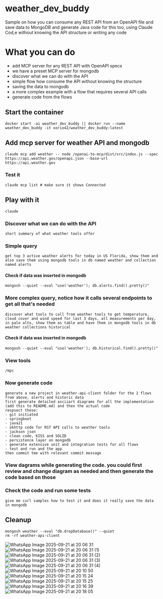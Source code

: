 # weather_dev_buddy

Sample on how you can consume any REST API from an OpenAPI file and save data to MongoDB and generate Java code for this too, using Claude Cod,e without knowing the API structure or writing any code

# What you can do

- add MCP server for any REST API with OpenAPI specs
- we have a preset MCP server for mongodb
- discover what we can do with the API
- simple flow how consume the API without knowing the structure
- saving the data to mongodb
- a more complex example with a flow that requires several API calls
- generate code from the flows

## Start the container

```
docker start -ai weather_dev_buddy || docker run --name weather_dev_buddy -it xorio42/weather_dev_buddy:latest
```


## Add mcp server for weather API and mongodb

```
claude mcp add weather -- node /openai-to-mcp/dist/src/index.js --spec https://api.weather.gov/openapi.json --base-url https://api.weather.gov
```

### Test it

`
claude mcp list # make sure it shows Connected
`

## Play with it

```
claude
```

### Discover what we can do with the API

```
short summary of what weather tools offer
```

### Simple query

```
get top 3 active weather alerts for today in US Florida, show them and also save them using mongodb tools in db named weather and collection named alerts
```

#### Check if data was inserted in mongodb

```
mongosh --quiet --eval "use('weather'); db.alerts.find().pretty()"
```

### More complex query, notice how it calls several endpoints to get all that's needed

```
discover what tools to call from weather tools to get temperature, cloud cover and wind speed for last 3 days, all measurements per day, in palo alto, show them as table and have them in mongodb tools in db weather collections historical
```

#### Check if data was inserted in mongodb

```
mongosh --quiet --eval "use('weather'); db.historical.find().pretty()"
```

### View tools

```
/mpc
```

### Now generate code

```
generate a new project in weather-api-client folder for the 2 flows from above, alerts and historic data
first generate detailed asciiart diagrams for all the implementation (add this to README.md) and then the actual code
respsect these:
- git initiated
- springboot
- java21
- okhttp code for RST API calls to weather tools
- jackson json
- clean code, KISS and SOLID
- persistence layer on mongodb
- generate extensive unit and integration tests for all flows
- test and run and the app
then commit tme with relevant commit message
```

### View dagrams while generating the code. you could first review and change diagram as needed and then generate  the code based on those

### Check the code and run some tests

```
give me curl samples how to test it and does it really save the data in mongodb
```

## Cleanup

```
mongosh weather --eval "db.dropDatabase()" --quiet
rm -rf weather-api-client
```
![WhatsApp Image 2025-09-21 at 20 06 31](https://github.com/user-attachments/assets/f60892af-9fd1-4e14-921f-a453b72c5744)
![WhatsApp Image 2025-09-21 at 20 06 31 (1)](https://github.com/user-attachments/assets/5f2d3c27-8303-435e-8da7-eeb5072cb5da)
![WhatsApp Image 2025-09-21 at 20 06 31 (2)](https://github.com/user-attachments/assets/067f80dc-af01-4875-bab5-87c121b197ac)
![WhatsApp Image 2025-09-21 at 20 06 31 (3)](https://github.com/user-attachments/assets/aeda64d6-b9c5-4b58-a518-756a67863d14)
![WhatsApp Image 2025-09-21 at 20 06 31 (4)](https://github.com/user-attachments/assets/edca3efa-b119-4fca-aac5-cfd117442f76)
![WhatsApp Image 2025-09-21 at 20 10 50](https://github.com/user-attachments/assets/d47b1b24-fd19-429f-9e39-198500406469)
![WhatsApp Image 2025-09-21 at 20 15 24](https://github.com/user-attachments/assets/410c93dc-9f73-408b-8404-30e831d1420f)
![WhatsApp Image 2025-09-21 at 20 15 25](https://github.com/user-attachments/assets/0a571f6f-32fe-4793-8301-c1f49e5309f3)
![WhatsApp Image 2025-09-21 at 20 16 39](https://github.com/user-attachments/assets/8ca8d238-42a0-463d-b344-56d1500041f1)
![WhatsApp Image 2025-09-21 at 20 18 05](https://github.com/user-attachments/assets/94776cfb-969d-4dbb-8f8f-1308ee38c8f2)

